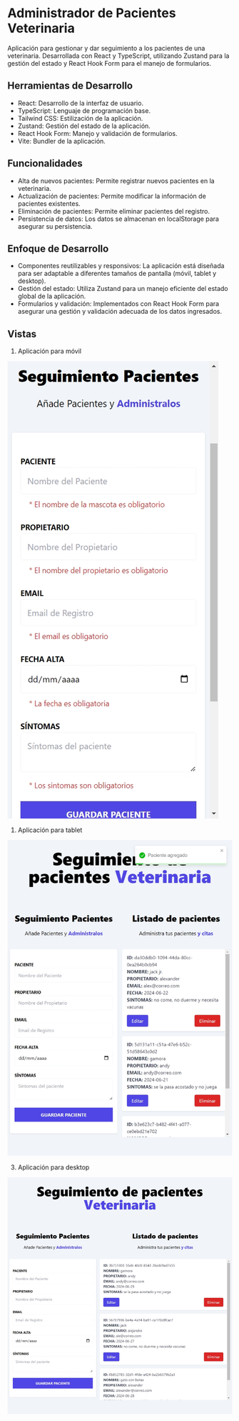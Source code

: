 # Administrador de Pacientes Veterinaria

Aplicación para gestionar y dar seguimiento a los pacientes de una veterinaria. Desarrollada con React y TypeScript, utilizando Zustand para la gestión del estado y React Hook Form para el manejo de formularios.

## Herramientas de Desarrollo

* React: Desarrollo de la interfaz de usuario.
* TypeScript: Lenguaje de programación base.
* Tailwind CSS: Estilización de la aplicación.
* Zustand: Gestión del estado de la aplicación.
* React Hook Form: Manejo y validación de formularios.
* Vite: Bundler de la aplicación.

## Funcionalidades

* Alta de nuevos pacientes: Permite registrar nuevos pacientes en la veterinaria.
* Actualización de pacientes: Permite modificar la información de pacientes existentes.
* Eliminación de pacientes: Permite eliminar pacientes del registro.
* Persistencia de datos: Los datos se almacenan en localStorage para asegurar su persistencia.

## Enfoque de Desarrollo

* Componentes reutilizables y responsivos: La aplicación está diseñada para ser adaptable a diferentes tamaños de pantalla (móvil, tablet y desktop).
* Gestión del estado: Utiliza Zustand para un manejo eficiente del estado global de la aplicación.
* Formularios y validación: Implementados con React Hook Form para asegurar una gestión y validación adecuada de los datos ingresados.

## Vistas

1. Aplicación para móvil

![pacientes-veterinaria-desktop](public\assets\app-veterinaria-mobile.jpeg)

1. Aplicación para tablet

![pacientes-veterinaria-desktop](public\assets\app-veterinaria-tablet.jpeg)

3. Aplicación para desktop

![pacientes-veterinaria-desktop](public\assets\app-veterinaria-desktop.jpeg)